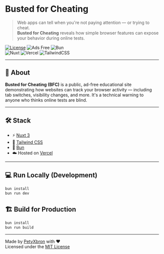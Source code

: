 # Busted for Cheating

> Web apps can tell when you're not paying attention — or trying to cheat.  
> **Busted for Cheating** reveals how simple browser features can expose your behavior during online tests.

[![License](https://img.shields.io/badge/License-MIT-BA181B)](LICENSE)
![Ads Free](https://img.shields.io/badge/Ads-Free-BA181B)
![Bun](https://img.shields.io/badge/Runtime-Bun-BA181B?logo=bun)  
![Nuxt](https://img.shields.io/badge/Built%20with-Nuxt-00dc82?logo=nuxt)
![Vercel](https://img.shields.io/badge/Hosted%20on-Vercel-black?logo=vercel)
![TailwindCSS](https://img.shields.io/badge/Styled%20with-TailwindCSS-38bdf8?logo=tailwindcss)

---

## 🚀 About

**Busted for Cheating (BFC)** is a public, ad-free educational site demonstrating how websites can track your browser activity — including tab switches, visibility changes, and more. It's a technical warning to anyone who thinks online tests are blind.

---

## 🛠️ Stack

- ⚡️ [Nuxt 3](https://nuxt.com)
- 🎨 [Tailwind CSS](https://tailwindcss.com)
- 🍞 [Bun](https://bun.sh)
- ☁️ Hosted on [Vercel](https://vercel.com)

---

## 💻 Run Locally (Development)

```bash
bun install
bun run dev
```

## 🏗️ Build for Production

```bash
bun install
bun run build
```

---

Made by [PetyXbron](https://github.com/PetyXbron) with ❤️  
Licensed under the [MIT License](LICENSE)